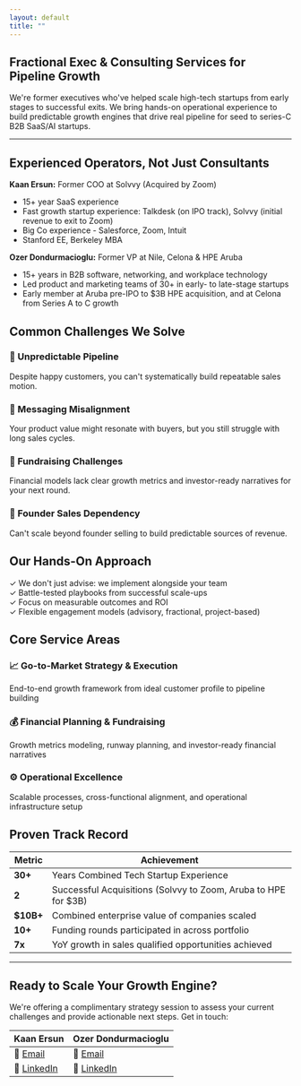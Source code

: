 ```yaml
---
layout: default
title: ""
---
```


## Fractional Exec & Consulting Services for Pipeline Growth

We're former executives who've helped scale high-tech startups from early stages to successful exits. We bring hands-on operational experience to build predictable growth engines that drive real pipeline for seed to series-C B2B SaaS/AI startups.

---

## Experienced Operators, Not Just Consultants

**Kaan Ersun:** Former COO at Solvvy (Acquired by Zoom)

- 15+ year SaaS experience
- Fast growth startup experience: Talkdesk (on IPO track), Solvvy (initial revenue to exit to Zoom)
- Big Co experience - Salesforce, Zoom, Intuit
- Stanford EE, Berkeley MBA

**Ozer Dondurmacioglu:** Former VP at Nile, Celona & HPE Aruba

- 15+ years in B2B software, networking, and workplace technology
- Led product and marketing teams of 30+ in early- to late-stage startups
- Early member at Aruba pre-IPO to $3B HPE acquisition, and at Celona from Series A to C growth


## Common Challenges We Solve

### 🤷 Unpredictable Pipeline
Despite happy customers, you can't systematically build repeatable sales motion.

### 🤔 Messaging Misalignment
Your product value might resonate with buyers, but you still struggle with long sales cycles.

### 💸 Fundraising Challenges
Financial models lack clear growth metrics and investor-ready narratives for your next round.

### 🚫 Founder Sales Dependency
Can't scale beyond founder selling to build predictable sources of revenue.


## Our Hands-On Approach

✓ We don't just advise: we implement alongside your team  
✓ Battle-tested playbooks from successful scale-ups  
✓ Focus on measurable outcomes and ROI  
✓ Flexible engagement models (advisory, fractional, project-based)


## Core Service Areas

### 📈 Go-to-Market Strategy & Execution
End-to-end growth framework from ideal customer profile to pipeline building

### 💰 Financial Planning & Fundraising
Growth metrics modeling, runway planning, and investor-ready financial narratives

### ⚙️ Operational Excellence
Scalable processes, cross-functional alignment, and operational infrastructure setup


## Proven Track Record

| Metric | Achievement |
|--------|------------|
| **30+** | Years Combined Tech Startup Experience |
| **2** | Successful Acquisitions (Solvvy to Zoom, Aruba to HPE for $3B) |
| **$10B+** | Combined enterprise value of companies scaled |
| **10+** | Funding rounds participated in across portfolio |
| **7x** | YoY growth in sales qualified opportunities achieved |

--- 

## Ready to Scale Your Growth Engine?

We're offering a complimentary strategy session to assess your current challenges and provide actionable next steps. Get in touch: 

| Kaan Ersun | Ozer Dondurmacioglu |
|------------|---------------------|
| 📧 [Email](mailto:kaanersun@gmail.com) | 📧 [Email](mailto:ozerdo@gmail.com) |
| 🔗 [LinkedIn](https://www.linkedin.com/in/kaanersun) | 🔗 [LinkedIn](https://www.linkedin.com/in/ozerdo) |